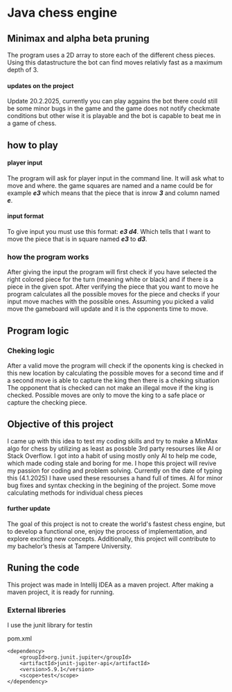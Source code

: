 # Java chess engine #

## Minimax and alpha beta pruning ##

The program uses a 2D array to store each of the different chess pieces. Using this datastructure the bot can find moves relativly fast as a maximum depth of 3.

#### updates on the project ####
Update 20.2.2025, currently you can play aggains the bot there could still be some minor bugs in the game and the game does not notify checkmate conditions but other wise it is playable and the bot is capable to beat me in a game of chess.

## how to play ##
#### player input ####
The program will ask for player input in the command line. It will ask what to move and where. the game squares are named and a name could be for example ___e3___ which means that the piece that is inrow ___3___ and column named ___e___.
#### input format ####
To give input you must use this format: ___e3 d4___. Which tells that I want to move the piece that is in square named ___e3___ to ___d3___.

### how the program works ####
After giving the input the program will first check if you have selected the right colored piece for the turn (meaning white or black) and if there is a piece in the given spot.
After verifying the piece that you want to move he program calculates all the possible moves for the piece and checks if your input move maches with the possible ones.
Assuming you picked a valid move the gameboard will update and it is the opponents time to move.

## Program logic ##

### Cheking logic ###

After a valid move the program will check if the oponents king is checked in this new location by calculating the possible moves for a second time and if a second move is able to capture the king then there is a cheking situation
The opponent that is checked can not make an illegal move if the king is checked. Possible moves are only to move the king to a safe place or capture the checking piece.

## Objective of this project ##

I came up with this idea to test my coding skills and try to make a MinMax algo for chess by utilizing as least as possble 3rd party resourses like AI or Stack Overflow. I got into a habit of using mostly only AI to help me code, which made coding stale and boring for me.
I hope this project will revive my passion for coding and problem solving. Currently on the date of typing this (4.1.2025) I have used these resourses a hand full of times. AI for minor bug fixes and syntax checking in the begining of the project. Some move calculating methods for individual chess pieces

#### further update ####

The goal of this project is not to create the world's fastest chess engine, but to develop a functional one, enjoy the process of implementation, and explore exciting new concepts. Additionally, this project will contribute to my bachelor’s thesis at Tampere University.

## Runing the code ##

This project was made in Intellij IDEA as a maven project. After making a maven project, it is ready for running.

### External libreries ###

I use the junit library for testin

pom.xml
```
<dependency>
    <groupId>org.junit.jupiter</groupId>
    <artifactId>junit-jupiter-api</artifactId>
    <version>5.9.1</version>
    <scope>test</scope>
</dependency>
```
